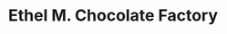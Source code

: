 ---
title: "Ethel M. Chocolate Factory"
url: /henderson/ethel-m-chocolate-factory/
shop: chocolate
---